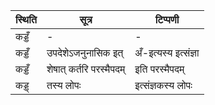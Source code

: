 | स्थिति | सूत्र | टिप्पणी |
| ----- | ------- | ------ |
| कड्डँ | - | - |
| कड्डँ | उपदेशेऽजनुनासिक इत् | अँ-इत्यस्य इत्संज्ञा |
| कड्डँ | शेषात् कर्तरि परस्मैपदम् | इति परस्मैपदम् |
| कड्ड् | तस्य लोपः | इत्संज्ञकस्य लोपः |
